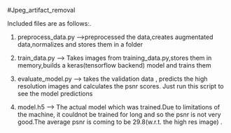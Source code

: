 #Jpeg_artifact_removal

Included files are as follows:. 

1. preprocess_data.py -->preprocessed the data,creates augmentated data,normalizes and stores them in a folder

2. train_data.py --> Takes images from training_data.py,stores them in memory,builds a keras(tensorflow backend) model and trains them

3.  evaluate_model.py --> takes the validation data , predicts the high resolution images and calculates the psnr scores.
Just run this script to see the model predictions

4. model.h5 --> The actual model which was trained.Due to limitations of the machine, it couldnot be trained for long and so 
the psnr is not very good.The average psnr is coming to be 29.8(w.r.t. the high res image) .

